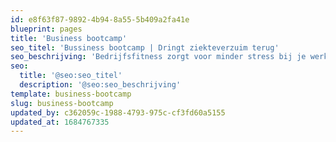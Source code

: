 ```yaml
---
id: e8f63f87-9892-4b94-8a55-5b409a2fa41e
blueprint: pages
title: 'Business bootcamp'
seo_titel: 'Bussiness bootcamp | Dringt ziekteverzuim terug'
seo_beschrijving: 'Bedrijfsfitness zorgt voor minder stress bij je werknemers en leidt tot lager ziekteverzuim! ✓Full-Body workout'
seo:
  title: '@seo:seo_titel'
  description: '@seo:seo_beschrijving'
template: business-bootcamp
slug: business-bootcamp
updated_by: c362059c-1988-4793-975c-cf3fd60a5155
updated_at: 1684767335
---
```

